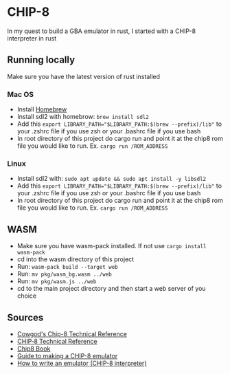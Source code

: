 # CHIP-8

In my quest to build a GBA emulator in rust, I started with a CHIP-8 interpreter in rust

## Running locally

Make sure you have the latest version of rust installed

### Mac OS

- Install [Homebrew](https://brew.sh/)
- Install sdl2 with homebrow: `brew install sdl2`
- Add this `export LIBRARY_PATH="$LIBRARY_PATH:$(brew --prefix)/lib"` to your .zshrc file if you use zsh or your .bashrc file if you use bash
- In root directory of this project do cargo run and point it at the chip8 rom file you would like to run. Ex. `cargo run /ROM_ADDRESS`

### Linux

- Install sdl2 with: `sudo apt update && sudo apt install -y libsdl2`
- Add this `export LIBRARY_PATH="$LIBRARY_PATH:$(brew --prefix)/lib"` to your .zshrc file if you use zsh or your .bashrc file if you use bash
- In root directory of this project do cargo run and point it at the chip8 rom file you would like to run. Ex. `cargo run /ROM_ADDRESS`

## WASM

- Make sure you have wasm-pack installed. If not use `cargo install wasm-pack`
- cd into the wasm directory of this project
- Run: `wasm-pack build --target web`
- Run: `mv pkg/wasm_bg.wasm ../web`
- Run: `mv pkg/wasm.js ../web`
- cd to the main project directory and then start a web server of you choice

## Sources

- [Cowgod's Chip-8 Technical Reference](http://devernay.free.fr/hacks/chip8/C8TECH10.HTM)
- [CHIP‐8 Technical Reference](https://github.com/mattmikolay/chip-8/wiki/CHIP%E2%80%908-Technical-Reference)
- [Chip8 Book](https://github.com/aquova/chip8-book)
- [Guide to making a CHIP-8 emulator](https://tobiasvl.github.io/blog/write-a-chip-8-emulator/)
- [How to write an emulator (CHIP-8 interpreter)](https://multigesture.net/articles/how-to-write-an-emulator-chip-8-interpreter/)
